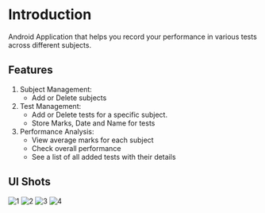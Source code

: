 # Introduction

Android Application that helps you record your performance in various tests across different subjects.

## Features

1. Subject Management:
	* Add or Delete subjects
2. Test Management:
	* Add or Delete tests for a specific subject.
	* Store Marks, Date and Name for tests
3. Performance Analysis:
	* View average marks for each subject
	* Check overall performance
	* See a list of all added tests with their details

## UI Shots
![1](https://github.com/tpk32/academic-tracker-app/assets/101876709/55905f4f-429a-4b84-9b53-c26f2c2576e5)
![2](https://github.com/tpk32/academic-tracker-app/assets/101876709/eaa465a9-dbfb-47ad-a482-a5ef9cd831cc)
![3](https://github.com/tpk32/academic-tracker-app/assets/101876709/186b68b7-a5c2-4a4c-bece-ad96eb586e91)
![4](https://github.com/tpk32/academic-tracker-app/assets/101876709/e9b5efdd-2116-40c5-828a-d6e03fae7061)

